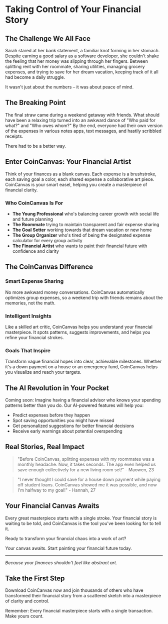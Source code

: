 # Taking Control of Your Financial Story

## The Challenge We All Face

Sarah stared at her bank statement, a familiar knot forming in her stomach. Despite earning a good salary as a software developer, she couldn't shake the feeling that her money was slipping through her fingers. Between splitting rent with her roommate, sharing utilities, managing grocery expenses, and trying to save for her dream vacation, keeping track of it all had become a daily struggle.

It wasn't just about the numbers – it was about peace of mind.

## The Breaking Point

The final straw came during a weekend getaway with friends. What should have been a relaxing trip turned into an awkward dance of "Who paid for what?" and "Who owes whom?" By the end, everyone had their own version of the expenses in various notes apps, text messages, and hastily scribbled receipts.

There had to be a better way.

## Enter CoinCanvas: Your Financial Artist

Think of your finances as a blank canvas. Each expense is a brushstroke, each saving goal a color, each shared expense a collaborative art piece. CoinCanvas is your smart easel, helping you create a masterpiece of financial clarity.

### Who CoinCanvas Is For

- **The Young Professional** who's balancing career growth with social life and future planning
- **The Roommate** trying to maintain transparent and fair expense sharing
- **The Goal Setter** working towards that dream vacation or new home
- **The Group Organizer** who's tired of being the designated expense calculator for every group activity
- **The Financial Artist** who wants to paint their financial future with confidence and clarity

## The CoinCanvas Difference

### Smart Expense Sharing
No more awkward money conversations. CoinCanvas automatically optimizes group expenses, so a weekend trip with friends remains about the memories, not the math.

### Intelligent Insights
Like a skilled art critic, CoinCanvas helps you understand your financial masterpiece. It spots patterns, suggests improvements, and helps you refine your financial strokes.

### Goals That Inspire
Transform vague financial hopes into clear, achievable milestones. Whether it's a down payment on a house or an emergency fund, CoinCanvas helps you visualize and reach your targets.

## The AI Revolution in Your Pocket

Coming soon: Imagine having a financial advisor who knows your spending patterns better than you do. Our AI-powered features will help you:
- Predict expenses before they happen
- Spot saving opportunities you might have missed
- Get personalized suggestions for better financial decisions
- Receive early warnings about potential overspending

## Real Stories, Real Impact

> "Before CoinCanvas, splitting expenses with my roommates was a monthly headache. Now, it takes seconds. The app even helped us save enough collectively for a new living room set!" - Maowen, 23

> "I never thought I could save for a house down payment while paying off student loans. CoinCanvas showed me it was possible, and now I'm halfway to my goal!" - Hannah, 27

## Your Financial Canvas Awaits

Every great masterpiece starts with a single stroke. Your financial story is waiting to be told, and CoinCanvas is the tool you've been looking for to tell it.

Ready to transform your financial chaos into a work of art?

Your canvas awaits. Start painting your financial future today.

---

*Because your finances shouldn't feel like abstract art.*

## Take the First Step

Download CoinCanvas now and join thousands of others who have transformed their financial story from a scattered sketch into a masterpiece of clarity and control.

Remember: Every financial masterpiece starts with a single transaction. Make yours count.
